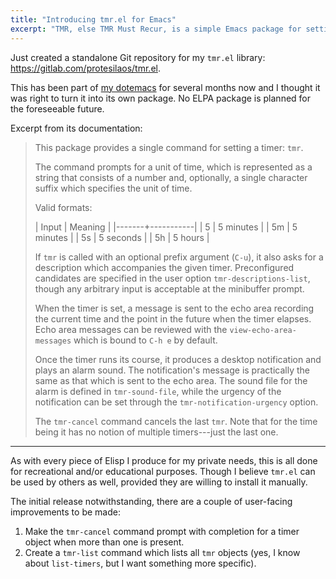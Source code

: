 ```yaml
---
title: "Introducing tmr.el for Emacs"
excerpt: "TMR, else TMR Must Recur, is a simple Emacs package for setting a timer."
---
```


Just created a standalone Git repository for my `tmr.el` library:
<https://gitlab.com/protesilaos/tmr.el>.

This has been part of [my dotemacs](https://protesilaos.com/emacs/dotemacs)
for several months now and I thought it was right to turn it into its
own package.  No ELPA package is planned for the foreseeable future.

Excerpt from its documentation:

> This package provides a single command for setting a timer: `tmr`.
> 
> The command prompts for a unit of time, which is represented as a string
> that consists of a number and, optionally, a single character suffix
> which specifies the unit of time.
> 
> Valid formats:
> 
> | Input | Meaning   |
> |-------+-----------|
> | 5     | 5 minutes |
> | 5m    | 5 minutes |
> | 5s    | 5 seconds |
> | 5h    | 5 hours   |
> 
> If `tmr` is called with an optional prefix argument (`C-u`), it also asks
> for a description which accompanies the given timer.  Preconfigured
> candidates are specified in the user option `tmr-descriptions-list`,
> though any arbitrary input is acceptable at the minibuffer prompt.
> 
> When the timer is set, a message is sent to the echo area recording the
> current time and the point in the future when the timer elapses.  Echo
> area messages can be reviewed with the `view-echo-area-messages` which is
> bound to `C-h e` by default.
> 
> Once the timer runs its course, it produces a desktop notification and
> plays an alarm sound.  The notification's message is practically the
> same as that which is sent to the echo area.  The sound file for the
> alarm is defined in `tmr-sound-file`, while the urgency of the
> notification can be set through the `tmr-notification-urgency` option.
> 
> The `tmr-cancel` command cancels the last `tmr`.  Note that for the time
> being it has no notion of multiple timers---just the last one.

* * *

As with every piece of Elisp I produce for my private needs, this is all
done for recreational and/or educational purposes.  Though I believe
`tmr.el` can be used by others as well, provided they are willing to
install it manually.

The initial release notwithstanding, there are a couple of user-facing
improvements to be made:

1. Make the `tmr-cancel` command prompt with completion for a timer
   object when more than one is present.
2. Create a `tmr-list` command which lists all `tmr` objects (yes, I
   know about `list-timers`, but I want something more specific).
